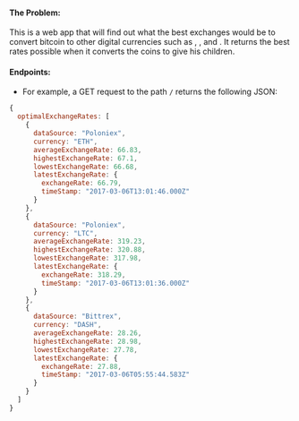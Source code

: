 #### The Problem:
This is a web app that will find out what the best exchanges would be to convert bitcoin to other digital currencies such as <Ethereum>, <Litecoin>, and <DASH>. It returns the best rates possible when it converts the coins to give his children.

#### Endpoints:

- For example, a GET request to the path `/` returns the following JSON:
```javascript
{
  optimalExchangeRates: [
    {
      dataSource: "Poloniex",
      currency: "ETH",
      averageExchangeRate: 66.83,
      highestExchangeRate: 67.1,
      lowestExchangeRate: 66.68,
      latestExchangeRate: {
        exchangeRate: 66.79,
        timeStamp: "2017-03-06T13:01:46.000Z"
      }
    },
    {
      dataSource: "Poloniex",
      currency: "LTC",
      averageExchangeRate: 319.23,
      highestExchangeRate: 320.88,
      lowestExchangeRate: 317.98,
      latestExchangeRate: {
        exchangeRate: 318.29,
        timeStamp: "2017-03-06T13:01:36.000Z"
      }
    },
    {
      dataSource: "Bittrex",
      currency: "DASH",
      averageExchangeRate: 28.26,
      highestExchangeRate: 28.98,
      lowestExchangeRate: 27.78,
      latestExchangeRate: {
        exchangeRate: 27.88,
        timeStamp: "2017-03-06T05:55:44.583Z"
      }
    }
  ]
}
```
